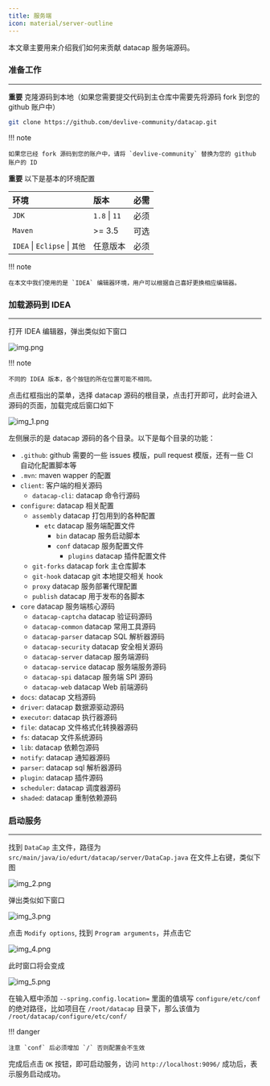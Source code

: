 ```yaml
---
title: 服务端
icon: material/server-outline
---
```


本文章主要用来介绍我们如何来贡献 datacap 服务端源码。

### 准备工作

---

**重要** 克隆源码到本地（如果您需要提交代码到主仓库中需要先将源码 fork 到您的 github 账户中）

```bash
git clone https://github.com/devlive-community/datacap.git
```

!!! note

    如果您已经 fork 源码到您的账户中，请将 `devlive-community` 替换为您的 github 账户的 ID

**重要** 以下是基本的环境配置

| 环境                          | 版本            | 必需 |
|:----------------------------|:--------------|:---|
| `JDK`                       | `1.8` \| `11` | 必须 |
| `Maven`                     | >= 3.5        | 可选 |
| `IDEA` \| `Eclipse` \| `其他` | 任意版本          | 必须 |

!!! note

    在本文中我们使用的是 `IDEA` 编辑器环境，用户可以根据自己喜好更换相应编辑器。

### 加载源码到 IDEA

---

打开 IDEA 编辑器，弹出类似如下窗口

![img.png](img.png)

!!! note

    不同的 IDEA 版本，各个按钮的所在位置可能不相同。

点击红框指出的菜单，选择 datacap 源码的根目录，点击打开即可，此时会进入源码的页面，加载完成后窗口如下

![img_1.png](img_1.png)

左侧展示的是 datacap 源码的各个目录。以下是每个目录的功能：

- `.github`: github 需要的一些 issues 模版，pull request 模版，还有一些 CI 自动化配置脚本等
- `.mvn`: maven wapper 的配置
- `client`: 客户端的相关源码
    - `datacap-cli`: datacap 命令行源码
- `configure`: datacap 相关配置
    - `assembly` datacap 打包用到的各种配置
      - `etc` datacap 服务端配置文件
          - `bin` datacap 服务启动脚本
          - `conf` datacap 服务配置文件
              - `plugins` datacap 插件配置文件
    - `git-forks` datacap fork 主仓库脚本
    - `git-hook` datacap git 本地提交相关 hook
    - `proxy` datacap 服务部署代理配置
    - `publish` datacap 用于发布的各脚本
- `core` datacap 服务端核心源码
    - `datacap-captcha` datacap 验证码源码
    - `datacap-common` datacap 常用工具源码
    - `datacap-parser` datacap SQL 解析器源码
    - `datacap-security` datacap 安全相关源码
    - `datacap-server` datacap 服务端源码
    - `datacap-service` datacap 服务端服务源码
    - `datacap-spi` datacap 服务端 SPI 源码
    - `datacap-web` datacap Web 前端源码
- `docs`: datacap 文档源码
- `driver`: datacap 数据源驱动源码
- `executor`: datacap 执行器源码
- `file`: datacap 文件格式化转换器源码
- `fs`: datacap 文件系统源码
- `lib`: datacap 依赖包源码
- `notify`: datacap 通知器源码
- `parser`: datacap sql 解析器源码
- `plugin`: datacap 插件源码
- `scheduler`: datacap 调度器源码
- `shaded`: datacap 重制依赖源码

### 启动服务

---

找到 `DataCap` 主文件，路径为 `src/main/java/io/edurt/datacap/server/DataCap.java` 在文件上右键，类似下图

![img_2.png](img_2.png)

弹出类似如下窗口

![img_3.png](img_3.png)

点击 `Modify options`, 找到 `Program arguments`，并点击它

![img_4.png](img_4.png)

此时窗口将会变成

![img_5.png](img_5.png)

在输入框中添加 `--spring.config.location=` 里面的值填写 `configure/etc/conf` 的绝对路径，比如项目在 `/root/datacap` 目录下，那么该值为 `/root/datacap/configure/etc/conf/`

!!! danger

    注意 `conf` 后必须增加 `/` 否则配置会不生效

完成后点击 `OK` 按钮，即可启动服务，访问 `http://localhost:9096/` 成功后，表示服务启动成功。
